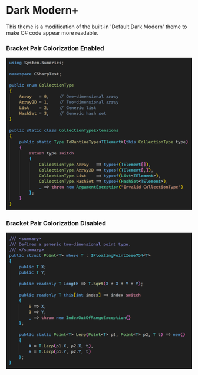 # Dark Modern+
This theme is a modification of the built-in 'Default Dark Modern' theme to make C# code appear more readable.

### Bracket Pair Colorization Enabled

<img src="https://raw.githubusercontent.com/yuyang9119/PublicAssets/main/dark-modern-plus/Preview1.png" alt="Preview1" width="592"/>

### Bracket Pair Colorization Disabled

<img src="https://raw.githubusercontent.com/yuyang9119/PublicAssets/main/dark-modern-plus/Preview2.png" alt="Preview2" width="592"/>
